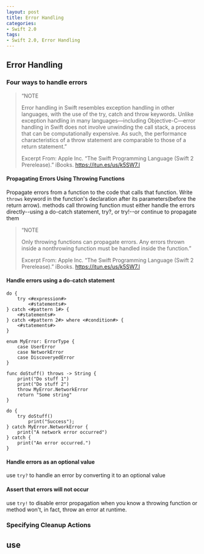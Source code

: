 ```yaml
---
layout: post
title: Error Handling
categories:
- Swift 2.0
tags:
- Swift 2.0, Error Handling
---
```


     
	 
## Error Handling
### Four ways to handle errors
> “NOTE
> 
> Error handling in Swift resembles exception handling in other languages, with the use of the try, catch and throw keywords. Unlike exception handling in many languages—including Objective-C—error handling in Swift does not involve unwinding the call stack, a process that can be computationally expensive. As such, the performance characteristics of a throw statement are comparable to those of a return statement.”
> 
> Excerpt From: Apple Inc. “The Swift Programming Language (Swift 2 Prerelease).” iBooks. https://itun.es/us/k5SW7.l
#### Propagating Errors Using Throwing Functions
Propagate errors from a function to the code that calls that function. Write `throws` keyword in the function's declaration after its parameters(before the return arrow).
methods call throwing function must either handle the errors directly--using a do-catch statement, try?, or try!--or continue to propagate them
> “NOTE
> 
> Only throwing functions can propagate errors. Any errors thrown inside a nonthrowing function must be handled inside the function.”
> 
> Excerpt From: Apple Inc. “The Swift Programming Language (Swift 2 Prerelease).” iBooks. https://itun.es/us/k5SW7.l

#### Handle errors  using a do-catch statement
```do-catch-template
do {
    try <#expression#>
        <#statements#>
} catch <#pattern 1#> {
    <#statements#>
} catch <#pattern 2#> where <#condition#> {
    <#statements#>
}
```
```
enum MyError: ErrorType {
    case UserError
    case NetworkError
    case DiscoveryedError
}

func doStuff() throws -> String {
    print("Do stuff 1")
    print("Do stuff 2")
    throw MyError.NetworkError
    return "Some string"
}

do {
    try doStuff()
        print("Success");
} catch MyError.NetworkError {
    print("A network error occurred")
} catch {
    print("An error occurred.")
}

```

#### Handle errors as an optional value
use `try?` to handle an error by converting it to an optional value

#### Assert that errors will not occur  
use `try!` to disable error propagation when you know a throwing function or method won't, in fact, throw an error at runtime.

### Specifying Cleanup Actions  
use
----
